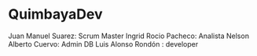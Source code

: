 # QuimbayaDev

Juan Manuel Suarez: Scrum Master
Ingrid Rocio Pacheco: Analista
Nelson Alberto Cuervo: Admin DB
Luis Alonso Rondón : developer